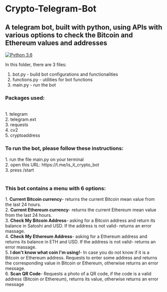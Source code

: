 # Crypto-Telegram-Bot
<h2>A telegram bot, built with python, using APIs with various options to check the Bitcoin and Ethereum values and addresses</h2>

[![Python 3.6](https://img.shields.io/badge/python-3.6-blue.svg)](https://www.python.org/downloads/release/python-360/)

In this folder, there are 3 files:
1. bot.py - build bot configurations and functionalities
2. functions.py - utilities for bot functions
3. main.py - run the bot

<h3>Packages used:</h3><br>
1. telegram<br>
2. telegram.ext<br>
3. requests<br>
4. cv2<br>
5. cryptoaddress<br>

<h3>To run the bot, please follow these instructions:</h3>
1. run the file main.py on your terminal<br>
2. open this URL: https://t.me/is_it_crypto_bot <br>
3. press /start
<br><br>
<h3>This bot contains a menu with 6 options:<br></h3>
1. <b>Current Bitcoin currency</b>- returns the current Bitcoin mean value from the last 24 hours.<br>
2. <b>Current Ethereum currency</b>- returns the current Ethereum mean value from the last 24 hours.<br>
3. <b>Check My Bitcoin Address</b>- asking for a Bitcoin address and return its balance in Satoshi and USD. If the address is not valid- returns an error massage.<br>  
4. <b>Check My Ethereum Address</b>- asking for a Ethereum address and returns its balance in ETH and USD. If the address is not valid- returns an error massage.<br>
5. <b>I don't know what coin I'm using!</b>- In case you do not know if it is a Bitcoin or Ethereum address. Requests to enter some address and returns the corresponding value in Bitcoin or Ethereum, otherwise returns an error message.<br>
6. <b>Scan QR Code</b>- Requests a photo of a QR code, if the code is a valid address (Bitcoin or Ethereum), returns its value, otherwise returns an error message
